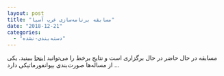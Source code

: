 ```yaml
---
layout: post
title: "مسابقه برنامه‌سازی غرب آسیا"
date: "2018-12-21"
categories: 
  - "دسته‌بندی-نشده"
---
```


مسابقه در حال حاضر در حال برگزاری است و نتایج برخط را می‌توانید [اینجا](https://icpc.ir/2018/scoreboard/) ببینید. یکی از مساله‌ها صورت‌بندی بیوانفورماتیکی دارد ...
